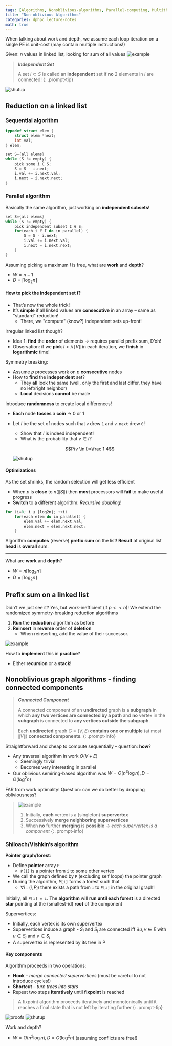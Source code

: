 ```yaml
---
tags: [Algorithms, Nonoblivious-algorithms, Parallel-computing, Multithread]
title: "Non-oblivious Algorithms"
categories: dphpc lecture-notes
math: true
---
```



When talking about work and depth, we assume each loop iteration on a single PE is unit-cost (may contain multiple instructions!)

Given: $n$ values in linked list, looking for sum of all values ![example](/assets/img/ScreenShot%202024-01-12%20at%2017.36.19.png)

> ***Independent Set***
>
> A set $I ⊂ S$ is called an **independent** set if **no** $2$ elements in $I$ are connected!
{: .prompt-tip}

![shutup](/assets/img/ScreenShot%202024-01-12%20at%2017.44.00.png)

## Reduction on a linked list

### Sequential algorithm

```c
typedef struct elem {
    struct elem *next;
    int val;
} elem;

set S={all elems}
while (S != empty) {
    pick some i ∈ S;
    S = S - i.next;
    i.val += i.next.val;
    i.next = i.next.next;
}
```

### Parallel algorithm

Basically the same algorithm, just working on **independent subsets**!

```c
set S={all elems}
while (S != empty) {
    pick independent subset I ∈ S;
    for(each i ∈ I do in parallel) {
        S = S - i.next;
        i.val += i.next.val;
        i.next = i.next.next;
    }
}
```

Assuming picking a maximum $I$ is free, what are **work** and **depth**?

- $W = n − 1$
- $D = ⌈\log_2n⌉$

#### How to pick the independent set 𝑰?

- That’s now the whole trick!
- It’s **simple** if all linked values are **consecutive** in an array – same as "standard" reduction!
  - There, we "compute" (know?) independent sets up-front!

Irregular linked list though?

- Idea 1: **find** the **order** of elements → requires parallel prefix sum, D’oh!
- Observation: if we **pick** $I > \lambda \|V\|$ in each iteration, we **finish** in **logarithmic** time!

Symmetry breaking:

- Assume $p$ processes work on $p$ **consecutive** nodes
- How to **find** the **independent** set?
  - They **all** look the same (well, only the first and last differ, they have no left/right neighbor)
  - **Local** decisions **cannot** be made

Introduce **randomness** to create local differences!

- **Each** node **tosses** a **coin** → 0 or 1
- Let $I$ be the set of nodes such that `v` drew `1` and `v.next` drew `0`!
  - Show that $I$ is indeed independent!
  - What is the probability that $v \in I$?

  $$P(v \in I)=\frac 1 4$$
  
  ![shutup](/assets/img/ScreenShot%202024-01-12%20at%2017.48.14.png)

#### Optimizations

As the set shrinks, the random selection will get less efficient

- When $p$ is **close** to $n ( \|S\| )$ then **most** processors will **fail** to make useful progress
- **Switch** to a different algorithm: *Recursive doubling*!

```c
for (i=0; i ≤ ⌈log2n⌉; ++i) 
    for(each elem do in parallel) {
        elem.val += elem.next.val;
        elem.next = elem.next.next;
    }
```

Algorithm **computes** (reverse) **prefix** **sum** on the list! **Result** at original list **head** is **overall** sum.

---

What are **work** and **depth**?

- $W = n⌈\log_2n⌉$
- $D = ⌈\log_2n⌉$

## Prefix sum on a linked list

Didn’t we just see it? Yes, but work-inefficient (if $p<<n$)! We extend the randomized symmetry-breaking reduction algorithms

1. **Run** the **reduction** algorithm as before
2. **Reinsert** in **reverse** order of **deletion**
   - When reinserting, add the value of their successor.

![example](/assets/img/ScreenShot%202024-01-12%20at%2017.50.23.png)

How to **implement** this in **practice**?

- Either **recursion** or a **stack**!

## Nonoblivious graph algorithms - finding connected components

> ***Connected Component***
>
> A connected component of an **undirected** graph is a **subgraph** in which **any two vertices are connected by a path** and **no** vertex in the **subgraph** is connected to **any vertices outside the subgraph**.
>
> Each **undirected** graph $G = (V,E)$ **contains one or multiple** (at most $\|V\|$) **connected components**.
{: .prompt-info}

Straightforward and cheap to compute sequentially – question: **how**?

- Any traversal algorithm in work $O (V + E)$
  - Seemingly trivial
  - Becomes very interesting in parallel
- Our oblivious semiring-based algorithm was $W = O(n^3\log n),  D= O(\log^2n)$

FAR from work optimality! Question: can we do better by dropping obliviousness?
> ![example](/assets/img/ScreenShot%202024-01-12%20at%2018.31.18.png)
>
> 1. Initially, **each** vertex is a (singleton) **supervertex**
> 2. Successively **merge** **neighboring** **supervertices**
> 3. When **no** further **merging** is **possible** → *each supervertex is a component*
{: .prompt-info}

### Shiloach/Vishkin’s algorithm

**Pointer graph/forest**:

- Define **pointer** array `P`
  - `P[i]` is a pointer from `i` to some other vertex
- We call the graph defined by `P` (excluding self loops) the pointer graph
- During the algorithm, `P[i]` forms a forest such that
  - $∀i: (i, P_i)$ there exists a path from `i` to `P[i]` in the original graph!

Initially, all `P[i] = i`. The **algorithm** will **run until each forest** is a directed **star** pointing at the (smallest-id) **root** of the component

Supervertices:

- Initially, each vertex is its own supervertex
- Supervertices induce a graph - $S_i$ and $S_j$ are connected iff $∃ u, v ∈ E$ with $u ∈ S_i$ and $v ∈ S_j$
- A supervertex is represented by its tree in P

#### Key components

Algorithm proceeds in two operations:

- **Hook** – *merge connected supervertices* (must be careful to not introduce cycles!)
- **Shortcut** – *turn trees into stars*
- Repeat two steps **iteratively** until **fixpoint** is reached

> A fixpoint algorithm proceeds iteratively and monotonically until it reaches a final state that is not left by iterating further
> {: .prompt-tip}

![proofs](/assets/img/ScreenShot%202024-01-12%20at%2018.35.44.png) ![shutup](/assets/img/ScreenShot%202024-01-12%20at%2018.35.58.png)

Work and depth?

- $W = O (n^2\log n) , D = O(\log^2n)$ (assuming conflicts are free!)
